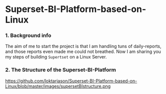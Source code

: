 # Superset-BI-Platform-based-on-Linux

### 1. Background info

The aim of me to start the project is that I am handling tuns of daily-reports, and those reports even made me could not breathed.
Now I am sharing you my steps of building `Supertset` on a Linux Server. 


### 2. The Structure of the Superset-BI-Platform
https://github.com/loktarjason/Superset-BI-Platform-based-on-Linux/blob/master/images/supersetBIstructure.png
